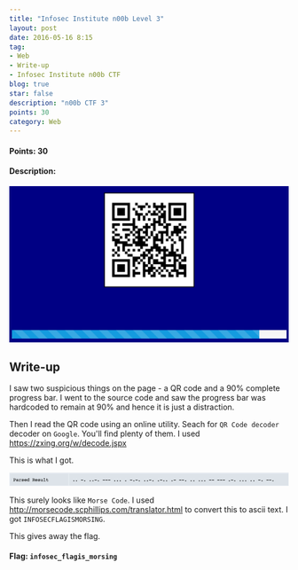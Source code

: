 ```yaml
---
title: "Infosec Institute n00b Level 3"
layout: post
date: 2016-05-16 8:15
tag:
- Web
- Write-up
- Infosec Institute n00b CTF
blog: true
star: false
description: "n00b CTF 3"
points: 30
category: Web
---
```


#### Points: 30

#### Description:

![Level 3 Description](/assets/images/infosecInstin00b/qr3.png)

## Write-up

I saw two suspicious things on the page - a QR code and a 90% complete progress bar. I went to the source code and saw the progress bar was hardcoded to remain at 90% and hence it is just a distraction.

Then I read the QR code using an online utility. Seach for `QR Code decoder` decoder on `Google`. You'll find plenty of them. I used <https://zxing.org/w/decode.jspx>

This is what I got.

![Decoded QR](/assets/images/infosecInstin00b/decoded_qr3.png)

This surely looks like `Morse Code`. I used <http://morsecode.scphillips.com/translator.html> to convert this to ascii text.
I got `INFOSECFLAGISMORSING`.

This gives away the flag.

#### Flag: `infosec_flagis_morsing`

